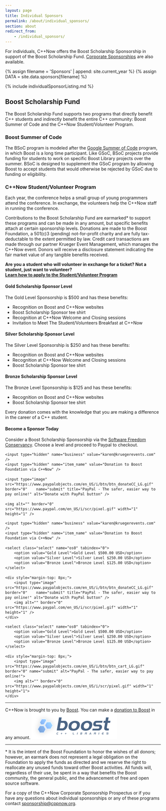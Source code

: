 ```yaml
---
layout: page
title: Individual Sponsors
permalink: /about/individual_sponsors/
section: about
redirect_from:
    - /individual_sponsors/
---
```


For individuals, C++Now offers the Boost Scholarship Sponsorship in support of the Boost Scholarship Fund. [Corporate Sponsorships](/about/corporate_sponsors/) are also available.


{% assign filename = 'Sponsors' | append: site.current_year %}
{% assign DATA = site.data.sponsors[filename] %}

{% include individualSponsorListing.md %}


## Boost Scholarship Fund

The Boost Scholarship Fund supports two programs that directly benefit C++ students and indirectly benefit the entire C++ community: Boost Summer of Code and the C++Now Student/Volunteer Program.


### Boost Summer of Code

The BSoC program is modeled after the [Google Summer of Code](https://developers.google.com/open-source/gsoc/) program, in which Boost is a long time participant. Like GSoC, BSoC projects provide funding for students to work on specific Boost Library projects over the summer. BSoC is designed to supplement the GSoC program by allowing Boost to accept students that would otherwise be rejected by GSoC due to funding or eligibility.



### C++Now Student/Volunteer Program

Each year, the conference helps a small group of young programmers attend the conference. In exchange, the volunteers help the C++Now staff in running the conference.

Contributions to the Boost Scholarship Fund are earmarked* to support these programs and can be made in any amount, but specific benefits attach at certain sponsorship levels. Donations are made to the Boost Foundation, a 501(c)3 (pending) not-for-profit charity and are fully tax-deductable to the extent permitted by law. Credit card transactions are made through our partner Krueger Event Management, which manages the C++Now event. Donors will receive a disclosure statement indicating the fair market value of any tangible benefits received.

**Are you a student who will volunteer in exchange for a ticket? Not a student, just want to volunteer?<br>[Learn how to apply to the Student/Volunteer Program](/about/volunteer_program/)**

#### Gold Scholarship Sponsor Level

The Gold Level Sponsorship is $500 and has these benefits:

* Recognition on Boost and C++Now websites
* Boost Scholarship Sponsor tee shirt
* Recognition at C++Now Welcome and Closing sessions
* Invitation to Meet The Student/Volunteers Breakfast at C++Now

#### Silver Scholarship Sponsor Level

The Silver Level Sponsorship is $250 and has these benefits:

* Recognition on Boost and C++Now websites
* Recognition at C++Now Welcome and Closing sessions
* Boost Scholarship Sponsor tee shirt

#### Bronze Scholarship Sponsor Level

The Bronze Level Sponsorship is $125 and has these benefits:

* Recognition on Boost and C++Now websites
* Boost Scholarship Sponsor tee shirt

Every donation comes with the knowledge that you are making a difference in the career of a C++ student.

#### Become a Sponsor Today

Consider a Boost Scholarship Sponsorship via the [Software Freedom Conservancy](https://sfconservancy.org/). Choose a level and proceed to Paypal to checkout.

<form action="https://www.paypal.com/cgi-bin/webscr" method="post" target="_top">
    <input type="hidden" name="cmd" value="_donations" />
    <input type="hidden" name="currency_code" value="USD" />

    <input type="hidden" name="business" value="karen@kruegerevents.com" />
    <input type="hidden" name="item_name" value="Donation to Boost Foundation via C++Now" />

    <input type="image" src="https://www.paypalobjects.com/en_US/i/btn/btn_donateCC_LG.gif" border="0"    name="submit" title="PayPal - The safer, easier way to pay online!" alt="Donate with PayPal button" />

    <img alt="" border="0" src="https://www.paypal.com/en_US/i/scr/pixel.gif" width="1" height="1" />
</form>


<form action="https://www.paypal.com/cgi-bin/webscr" method="post" target="_top">
    <input type="hidden" name="cmd" value="_donations" />
    <input type="hidden" name="currency_code" value="USD" />

    <input type="hidden" name="business" value="karen@kruegerevents.com" />
    <input type="hidden" name="item_name" value="Donation to Boost Foundation via C++Now" />

    <select class="select" name="os0" tabindex="0">
        <option value="Gold Level">Gold Level $500.00 USD</option>
        <option value="Silver Level">Silver Level $250.00 USD</option>
        <option value="Bronze Level">Bronze Level $125.00 USD</option>
    </select>

    <div style="margin-top: 8px;">
        <input type="image" src="https://www.paypalobjects.com/en_US/i/btn/btn_donateCC_LG.gif" border="0"    name="submit" title="PayPal - The safer, easier way to pay online!" alt="Donate with PayPal button" />
        <img alt="" border="0" src="https://www.paypal.com/en_US/i/scr/pixel.gif" width="1" height="1" />
    </div>
</form>


<form target="paypal" action="https://www.paypal.com/cgi-bin/webscr" method="post">
    <input type="hidden" name="cmd" value="_s-xclick">
    <input type="hidden" name="hosted_button_id" value="R8YMK82272QP6">
    <input type="hidden" name="currency_code" value="USD">

    <select class="select" name="os0" tabindex="0">
        <option value="Gold Level">Gold Level $500.00 USD</option>
        <option value="Silver Level">Silver Level $250.00 USD</option>
        <option value="Bronze Level">Bronze Level $125.00 USD</option>
    </select>

    <div style="margin-top: 8px;">
        <input type="image" src="https://www.paypalobjects.com/en_US/i/btn/btn_cart_LG.gif" border="0" name="submit" alt="PayPal - The safer, easier way to pay online!">
        <img alt="" border="0" src="https://www.paypalobjects.com/en_US/i/scr/pixel.gif" width="1" height="1">
    </div>
</form>

---

C++Now is brought to you by [Boost](http://www.boost.org). You can make a [donation to Boost](http://www.boost.org/donate/) in any amount.
<a href="http://www.boost.org" class="sponsorLink" target="_blank" rel="noopener noreferrer">
    <img src="/assets/img/sponsors/boost.png" class="sponsorImage" alt="Boost">
</a>

---

<p>* It is the intent of the Boost Foundation to honor the wishes of all donors; however, an earmark does not represent a legal obligation on the Foundation to apply the funds as directed and we reserve the right to reallocate any unused funds toward other Boost activities. All funds will, regardless of their use, be spent in a way that benefits the Boost community, the general public, and the advancement of free and open source software.</p>

For a copy of the C++Now Corporate Sponsorship Prospectus or if you have any questions about individual sponsorships or any of these programs contact [sponsorship@cppnow.org](mailto:sponsorship@cppnow.org).
